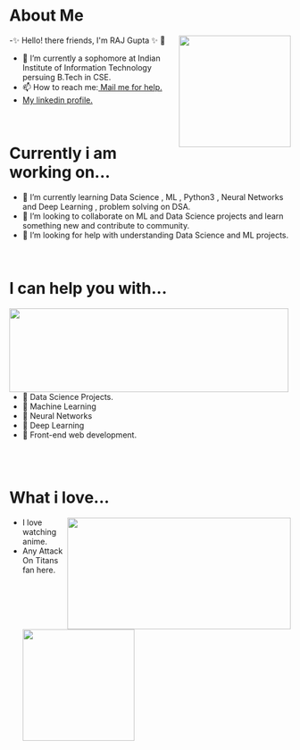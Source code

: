  <h1> About Me</h1>
 <p title=About Me>
-✨ Hello! there friends, I'm RAJ Gupta ✨ 👋 
<img align="right" width="200" height="200" src="https://media.giphy.com/media/4FQMuOKR6zQRO/giphy.gif">     
 <ul>
<li>🔭 I’m currently a sophomore at Indian Institute of Information Technology persuing B.Tech in CSE. </li>
<li> 📫 How to reach me:<a href="rajmanmauji@gmail.com"> Mail me for help. </a></li>
 <li> <a href="https://www.linkedin.com/in/raj-gupta-8a2a95194"> My linkedin profile. </a></li>
 </ul> </p> 
 
 <br>
 <h1> Currently i am working on...</h1>
        <p title= What i love?>
 <ul>
<li>  🌱 I’m currently learning Data Science , ML , Python3 , Neural Networks and Deep Learning , problem solving on DSA. </li> 
<li> 👯 I’m looking to collaborate on ML and Data Science projects and learn something new and contribute to community. </li> 
<li>  🤔 I’m looking for help with understanding Data Science and  ML projects.</li>  
 </ul>
 </p>
 
 <br>
   <h1> I can help you with...</h1>
  <p title=I can help you with...>
 <img align="left" width="500" height="150" src="https://media.giphy.com/media/l4pTsNgkamxfk2ZLq/giphy.gif">
 <ul>
 <li>  💬 Data Science Projects.</li>
  <li>  💬 Machine Learning</li>
  <li>  💬 Neural Networks</li>
  <li>  💬 Deep Learning</li>
 <li> 💬 Front-end web development.</li>
  </ul>
</p>
<br>  <br>  
  <h1> What i love...</h1>
  <p title=What i love?>
  <ul>
 <img align="right" width="400" height="200" src="https://media.giphy.com/media/zwPRprvrP4Lm0/giphy.gif" >
  <img align="left" width="200" height="200" src="https://media.giphy.com/media/4ilFRqgbzbx4c/giphy.gif" >
  <li> I love watching anime. </li>
  <li>  Any Attack On Titans fan here.</li>
</ul>
</p>
 


